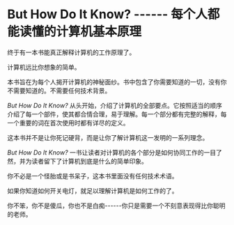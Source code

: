 # But How Do It Know? ------ 每个人都能读懂的计算机基本原理

<!--
计算机看起来令人迷惑吗？
计算机无法理解吗？
计算机完全就是一个谜吗？
计算机内部到底在做什么？
是否觉得计算机一定有魔力？
你有没有想过计算机是如何工作的？
组成计算机的基本部件有哪些呢？
计算机能像人一样思考吗？
计算机怎么能做这么多不同的事情？
你有没有想过“它究竟是怎么知道的？”
-->

终于有一本书能真正解释计算机的工作原理了。

计算机远比你想象的简单。

本书旨在为每个人揭开计算机的神秘面纱。书中包含了你需要知道的一切，没有你不需要知道的。不需要任何技术背景。

*But How Do It Know?* 从头开始，介绍了计算机的全部要点。它按照适当的顺序介绍了每一个部件，使其都合情合理，易于理解。每一个部分都有完整的解释，每一个重要的词在首次使用时都有详尽的定义。

这本书并不是让你死记硬背，而是让你了解计算机这一发明的一系列理念。

*But How Do It Know?* 一书让读者对计算机的各个部分是如何协同工作的一目了然，并为读者留下了计算机到底是什么的简单印象。

你不必是一个怪胎或是书呆子，这本书里面没有任何技术术语。

如果你知道如何开关电灯，就足以理解计算机是如何工作的了。

你不笨，你不是傻瓜，你也不是白痴------你只是需要一个不刻意表现得比你聪明的老师。
